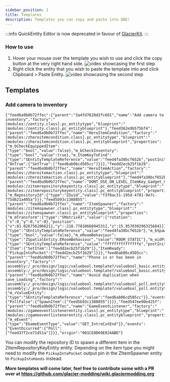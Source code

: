 ```yaml
---
sidebar_position: 1
title: Templates
description: Templates you can copy and paste into QNE!
---
```


:::info
QuickEntity Editor is now deprecated in favour of [GlacierKit](https://github.com/atampy25/glacierkit/releases/latest).
:::

### How to use

1. Hover your mouse over the template you wish to use and click the copy button at the very right hand side.
   ![video showcasing the first step](/img/quickentity-editor/templates/step1.gif)
2. Right click the entity that you wish to paste the template into and click Clipboard > Paste Entity.
   ![video showcasing the second step](/img/quickentity-editor/templates/step2.gif)

## Templates

### Add camera to inventory

```
{"feed6a9b0b72ffec":{"parent":"3a4fd7620d2fc601","name":"Add camera to inventory","factory":"[modules:/zentity.class].pc_entitytype","blueprint":"[modules:/zentity.class].pc_entityblueprint"},"feed362e9b575bf4":{"parent":"feed6a9b0b72ffec","name":"HeroItemCondition","factory":"[modules:/zheroitemcondition.class].pc_entitytype","blueprint":"[modules:/zheroitemcondition.class].pc_entityblueprint","properties":{"m_bCheckEquippedItem":{"type":"bool","value":false},"m_bCheckInventory":{"type":"bool","value":true},"m_ItemKeyToFind":{"type":"SEntityTemplateReference","value":"feed4fa38bcf652b","postInit":true}},"events":{"OnTrue":{"SetTrue":["feed6ab06cd505cc"]}}},"feedd2ecb25f1b29":{"parent":"feed6a9b0b72ffec","name":"HeroItemAction","factory":"[modules:/zheroitemaction.class].pc_entitytype","blueprint":"[modules:/zheroitemaction.class].pc_entityblueprint"},"feed4fa38bcf652b":{"parent":"feed6a9b0b72ffec","name":"DONT_USE_ON_LEVEL_ItemKey_Gadget_Camera","factory":"[modules:/zitemrepositorykeyentity.class].pc_entitytype","blueprint":"[modules:/zitemrepositorykeyentity.class].pc_entityblueprint","properties":{"m_RepositoryId":{"type":"ZGuid","value":"f3f8ac31-195d-4701-9e7c-775d621a405a"}}},"feed5b93c1388855":{"parent":"feed6a9b0b72ffec","name":"ItemSpawner","factory":"[modules:/zitemspawner.class].pc_entitytype","blueprint":"[modules:/zitemspawner.class].pc_entityblueprint","properties":{"m_mTransform":{"type":"SMatrix43","value":{"rotation":{"x":0,"y":0,"z":0},"position":{"x":81.0267562866211,"y":-218.77810668945312,"z":15.957030296325684}}},"m_rMainItemKey":{"type":"SEntityTemplateReference","value":"feed4fa38bcf652b"},"m_bSpawnOnStart":{"type":"bool","value":false},"m_eRoomBehaviour":{"type":"ZSpatialEntity.ERoomBehaviour","value":"ROOM_STATIC"},"m_eidParent":{"type":"SEntityTemplateReference","value":"fffffffffffffffe","postInit":true}},"events":{"Item":{"SetItem":["feedd2ecb25f1b29"]},"ItemReady":{"PickupIntoPocket":["feedd2ecb25f1b29"]}}},"feed6ab06cd505cc":{"parent":"feed6a9b0b72ffec","name":"Phone is or has been in inventory","factory":"[assembly:/_pro/design/logic/valuebool.template?/valuebool_basic.entitytemplate].pc_entitytype","blueprint":"[assembly:/_pro/design/logic/valuebool.template?/valuebool_basic.entitytemplate].pc_entityblueprint"},"feed37f2ce71d51a":{"parent":"feed6a9b0b72ffec","name":"Avoid duplication when save_Loading","factory":"[assembly:/_pro/design/logic/valuebool.template?/valuebool_poll.entitytemplate].pc_entitytype","blueprint":"[assembly:/_pro/design/logic/valuebool.template?/valuebool_poll.entitytemplate].pc_entityblueprint","properties":{"m_rValueEntity":{"type":"SEntityTemplateReference","value":"feed6ab06cd505cc"}},"events":{"PollFalse":{"SpawnItem":["feed5b93c1388855"]}}},"feed547ee90e425f":{"parent":"feed6a9b0b72ffec","name":"GameEventListener","factory":"[modules:/zgameeventlistenerentity.class].pc_entitytype","blueprint":"[modules:/zgameeventlistenerentity.class].pc_entityblueprint","properties":{"m_eEvent":{"type":"EGameEventType","value":"GET_IntroCutEnd"}},"events":{"EventOccurred":{"Poll":["feed37f2ce71d51a"]}}},"origin":"001CE8D69E024ABD"}
```

You can modify the repository ID to spawn a different item in the ZItemRepositoryKeyEntity entity. Depending on the item type you might need to modify the `PickupIntoPocket` output pin in the ZItemSpawner entity to `PickupIntoHands` instead.

**More templates will come later, feel free to contribute some with a PR over at https://github.com/glacier-modding/wiki.glaciermodding.org**
